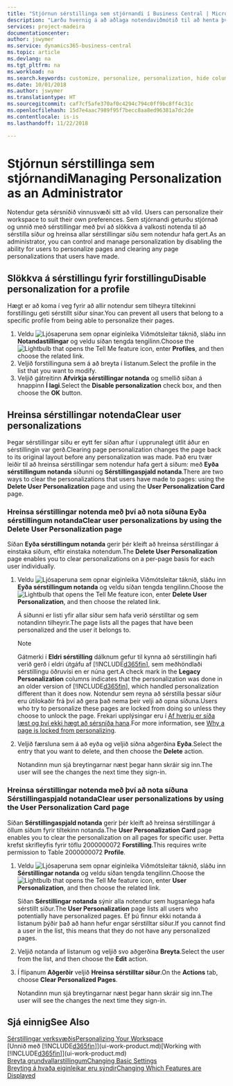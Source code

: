 ```yaml
---
title: "Stjórnun sérstillinga sem stjórnandi í Business Central | Microsoft Docs"
description: "Lærðu hvernig á að aðlaga notendaviðmótið til að henta því hvernig þú vinnur."
services: project-madeira
documentationcenter: 
author: jswymer
ms.service: dynamics365-business-central
ms.topic: article
ms.devlang: na
ms.tgt_pltfrm: na
ms.workload: na
ms.search.keywords: customize, personalize, personalization, hide columns, remove fields, move fields
ms.date: 10/01/2018
ms.author: jswymer
ms.translationtype: HT
ms.sourcegitcommit: caf7cf5afe370af0c4294c794c0ff9bc8ff4c31c
ms.openlocfilehash: 15d7e4aac7989f95f7becc8aa8ed96381a7dc2de
ms.contentlocale: is-is
ms.lasthandoff: 11/22/2018

---
```

# <a name="managing-personalization-as-an-administrator"></a><span data-ttu-id="20e17-103">Stjórnun sérstillinga sem stjórnandi</span><span class="sxs-lookup"><span data-stu-id="20e17-103">Managing Personalization as an Administrator</span></span>
<span data-ttu-id="20e17-104"><!--NAV in the Web client--> Notendur geta sérsniðið vinnusvæði sitt að vild.</span><span class="sxs-lookup"><span data-stu-id="20e17-104"><!--NAV in the Web client--> Users can personalize their workspace to suit their own preferences.</span></span> <span data-ttu-id="20e17-105">Sem stjórnandi geturðu stjórnað og unnið með sérstillingar með því að slökkva á valkosti notenda til að sérstilla síður og hreinsa allar sérstillingar síðu sem notendur hafa gert.</span><span class="sxs-lookup"><span data-stu-id="20e17-105">As an administrator, you can control and manage personalization by disabling the ability for users to personalize pages and clearing any page personalizations that users have made.</span></span>

## <a name="disable-personalization-for-a-profile"></a><span data-ttu-id="20e17-106">Slökkva á sérstillingu fyrir forstillingu</span><span class="sxs-lookup"><span data-stu-id="20e17-106">Disable personalization for a profile</span></span>
<span data-ttu-id="20e17-107">Hægt er að koma í veg fyrir að allir notendur sem tilheyra tiltekinni forstillingu geti sérstillt síður sínar.</span><span class="sxs-lookup"><span data-stu-id="20e17-107">You can prevent all users that belong to a specific profile from being able to personalize their pages.</span></span>
1.  <span data-ttu-id="20e17-108">Veldu ![Ljósaperuna sem opnar eiginleika Viðmótsleitar](media/ui-search/search_small.png "Segðu mér hvað þú vilt gera") táknið, sláðu inn **Notandastillingar** og veldu síðan tengda tengilinn.</span><span class="sxs-lookup"><span data-stu-id="20e17-108">Choose the ![Lightbulb that opens the Tell Me feature](media/ui-search/search_small.png "Tell me what you want to do") icon, enter **Profiles**, and then choose the related link.</span></span>
2.  <span data-ttu-id="20e17-109">Veljið forstillinguna sem á að breyta í listanum.</span><span class="sxs-lookup"><span data-stu-id="20e17-109">Select the profile in the list that you want to modify.</span></span>
3. <span data-ttu-id="20e17-110">Veljið gátreitinn **Afvirkja sérstillingar notanda** og smellið síðan á hnappinn **Í lagi**.</span><span class="sxs-lookup"><span data-stu-id="20e17-110">Select the **Disable personalization** check box, and then choose the **OK** button.</span></span>

## <a name="clear-user-personalizations"></a><span data-ttu-id="20e17-111">Hreinsa sérstillingar notenda</span><span class="sxs-lookup"><span data-stu-id="20e17-111">Clear user personalizations</span></span>

<span data-ttu-id="20e17-112">Þegar sérstillingar síðu er eytt fer síðan aftur í upprunalegt útlit áður en sérstillingin var gerð.</span><span class="sxs-lookup"><span data-stu-id="20e17-112">Clearing page personalization changes the page back to its original layout before any personalization was made.</span></span> <span data-ttu-id="20e17-113">Það eru tvær leiðir til að hreinsa sérstillingar sem notendur hafa gert á síðum: með **Eyða sérstillingum notanda** síðunni og **Sérstillingaspjald notanda**.</span><span class="sxs-lookup"><span data-stu-id="20e17-113">There are two ways to clear the personalizations that users have made to pages: using the **Delete User Personalization** page and using the **User Personalization Card** page.</span></span>

### <a name="clear-user-personalizations-by-using-the-delete-user-personalization-page"></a><span data-ttu-id="20e17-114">Hreinsa sérstillingar notenda með því að nota síðuna Eyða sérstillingum notanda</span><span class="sxs-lookup"><span data-stu-id="20e17-114">Clear user personalizations by using the Delete User Personalization page</span></span>

<span data-ttu-id="20e17-115">Síðan **Eyða sérstillingum notanda** gerir þér kleift að hreinsa sérstillingar á einstaka síðum, eftir einstaka notendum.</span><span class="sxs-lookup"><span data-stu-id="20e17-115">The **Delete User Personalization** page enables you to clear personalizations on a per-page basis for each user individually.</span></span>

1.  <span data-ttu-id="20e17-116">Veldu ![Ljósaperuna sem opnar eiginleika Viðmótsleitar](media/ui-search/search_small.png "Segðu mér hvað þú vilt gera") táknið, sláðu inn **Eyða sérstillingum notanda** og veldu síðan tengda tengilinn.</span><span class="sxs-lookup"><span data-stu-id="20e17-116">Choose the ![Lightbulb that opens the Tell Me feature](media/ui-search/search_small.png "Tell me what you want to do") icon, enter **Delete User Personalization**, and then choose the related link.</span></span>

    <span data-ttu-id="20e17-117">Á síðunni er listi yfir allar síður sem hafa verið sérstilltar og sem notandinn tilheyrir.</span><span class="sxs-lookup"><span data-stu-id="20e17-117">The page lists all the pages that have been personalized and the user it belongs to.</span></span>

    >[!NOTE]
    > <span data-ttu-id="20e17-118">Gátmerki í **Eldri sérstilling** dálknum gefur til kynna að sérstillingin hafi verið gerð í eldri útgáfu af [!INCLUDE[d365fin](includes/d365fin_md.md)], sem meðhöndlaði sérstillingu öðruvísi en er núna gert.</span><span class="sxs-lookup"><span data-stu-id="20e17-118">A check mark in the **Legacy Personalization** columns indicates that the personalization was done in an older version of [!INCLUDE[d365fin](includes/d365fin_md.md)], which handled personalization different than it does now.</span></span> <span data-ttu-id="20e17-119">Notendur sem reyna að sérstilla þessar síður eru útilokaðir frá því að gera það nema þeir velji að opna síðuna.</span><span class="sxs-lookup"><span data-stu-id="20e17-119">Users who try to personalize these pages are locked from doing so unless they choose to unlock the page.</span></span> <span data-ttu-id="20e17-120">Frekari upplýsingar eru í [Af hverju er síða læst og því ekki hægt að sérsníða hana](ui-personalization-locked.md).</span><span class="sxs-lookup"><span data-stu-id="20e17-120">For more information, see [Why a page is locked from personalizing](ui-personalization-locked.md).</span></span>

2. <span data-ttu-id="20e17-121">Veljið færsluna sem á að eyða og veljið síðna aðgerðina **Eyða**.</span><span class="sxs-lookup"><span data-stu-id="20e17-121">Select the entry that you want to delete, and then choose the **Delete** action.</span></span>

    <span data-ttu-id="20e17-122">Notandinn mun sjá breytingarnar næst þegar hann skráir sig inn.</span><span class="sxs-lookup"><span data-stu-id="20e17-122">The user will see the changes the next time they sign-in.</span></span>

### <a name="clear-user-personalizations-by-using-the-user-personalization-card-page"></a><span data-ttu-id="20e17-123">Hreinsa sérstillingar notenda með því að nota síðuna Sérstillingaspjald notanda</span><span class="sxs-lookup"><span data-stu-id="20e17-123">Clear user personalizations by using the User Personalization Card page</span></span>

<span data-ttu-id="20e17-124">Síðan **Sérstillingaspjald notanda** gerir þér kleift að hreinsa sérstillingar á öllum síðum fyrir tiltekinn notanda.</span><span class="sxs-lookup"><span data-stu-id="20e17-124">The **User Personalization Card** page enables you to clear the personalization on all pages for specific user.</span></span> <span data-ttu-id="20e17-125">Þetta krefst skrifleyfis fyrir töflu 2000000072 **Forstilling**.</span><span class="sxs-lookup"><span data-stu-id="20e17-125">This requires write permission to Table 2000000072 **Profile**.</span></span>

1.  <span data-ttu-id="20e17-126">Veldu ![Ljósaperuna sem opnar eiginleika Viðmótsleitar](media/ui-search/search_small.png "Segðu mér hvað þú vilt gera") táknið, sláðu inn **Sérstillingar notanda** og veldu síðan tengda tengilinn.</span><span class="sxs-lookup"><span data-stu-id="20e17-126">Choose the ![Lightbulb that opens the Tell Me feature](media/ui-search/search_small.png "Tell me what you want to do") icon, enter **User Personalization**, and then choose the related link.</span></span>

    <span data-ttu-id="20e17-127">Síðan **Sérstillingar notanda** sýnir alla notendur sem hugsanlega hafa sérstillt síður.</span><span class="sxs-lookup"><span data-stu-id="20e17-127">The **User Personalization** page lists all users who potentially have personalized pages.</span></span> <span data-ttu-id="20e17-128">Ef þú finnur ekki notanda á listanum þýðir það að hann hefur engar sérstilltar síður.</span><span class="sxs-lookup"><span data-stu-id="20e17-128">If you cannot find a user in the list, this means that they do not have any personalized pages.</span></span>

2. <span data-ttu-id="20e17-129">Veljið notanda af listanum og veljið svo aðgerðina **Breyta**.</span><span class="sxs-lookup"><span data-stu-id="20e17-129">Select the user from the list, and then choose the **Edit** action.</span></span>

3.  <span data-ttu-id="20e17-130">Í flipanum **Aðgerðir** veljið **Hreinsa sérstilltar síður**.</span><span class="sxs-lookup"><span data-stu-id="20e17-130">On the **Actions** tab, choose **Clear Personalized Pages**.</span></span>

    <span data-ttu-id="20e17-131">Notandinn mun sjá breytingarnar næst þegar hann skráir sig inn.</span><span class="sxs-lookup"><span data-stu-id="20e17-131">The user will see the changes the next time they sign-in.</span></span>

## <a name="see-also"></a><span data-ttu-id="20e17-132">Sjá einnig</span><span class="sxs-lookup"><span data-stu-id="20e17-132">See Also</span></span>
[<span data-ttu-id="20e17-133">Sérstillingar verksvæðis</span><span class="sxs-lookup"><span data-stu-id="20e17-133">Personalizing Your Workspace</span></span>](ui-personalization-user.md)  
<span data-ttu-id="20e17-134">[Unnið með [!INCLUDE[d365fin](includes/d365fin_md.md)]](ui-work-product.md)</span><span class="sxs-lookup"><span data-stu-id="20e17-134">[Working with [!INCLUDE[d365fin](includes/d365fin_md.md)]](ui-work-product.md)</span></span>  
[<span data-ttu-id="20e17-135">Breyta grundvallarstillingum</span><span class="sxs-lookup"><span data-stu-id="20e17-135">Changing Basic Settings</span></span>](ui-change-basic-settings.md)  
[<span data-ttu-id="20e17-136">Breyting á hvaða eiginleikar eru sýndir</span><span class="sxs-lookup"><span data-stu-id="20e17-136">Changing Which Features are Displayed</span></span>](ui-experiences.md)  

